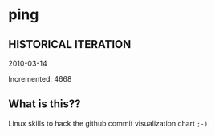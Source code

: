 # ping

## HISTORICAL ITERATION
2010-03-14

Incremented: 4668

## What is this?? 
Linux skills to hack the github commit visualization chart `;-)`
